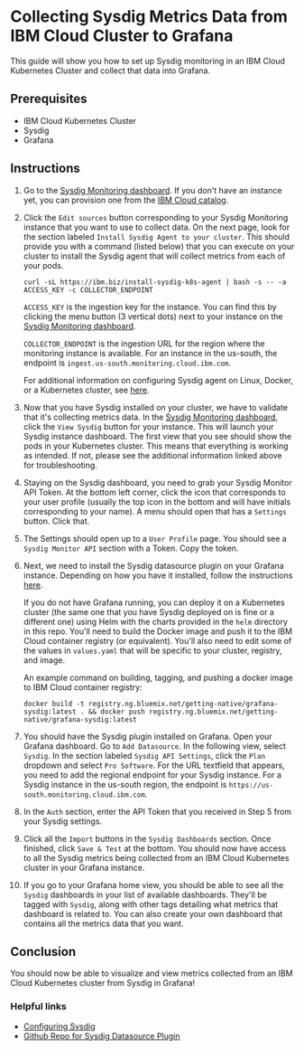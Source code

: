 # Collecting Sysdig Metrics Data from IBM Cloud Cluster to Grafana

This guide will show you how to set up Sysdig monitoring in an IBM Cloud Kubernetes Cluster and collect that data into Grafana.

## Prerequisites
- IBM Cloud Kubernetes Cluster
- Sysdig
- Grafana

## Instructions

1. Go to the [Sysdig Monitoring dashboard](https://cloud.ibm.com/observe/monitoring). If you don't have an instance yet, you can provision one from the [IBM Cloud catalog](https://cloud.ibm.com/catalog/services/ibm-cloud-monitoring-with-sysdig).

2. Click the `Edit sources` button corresponding to your Sysdig Monitoring instance that you want to use to collect data. On the next page, look for the section labeled `Install Sysdig Agent to your cluster`. This should provide you with a command (listed below) that you can execute on your cluster to install the Sysdig agent that will collect metrics from each of your pods.

    ```
    curl -sL https://ibm.biz/install-sysdig-k8s-agent | bash -s -- -a ACCESS_KEY -c COLLECTOR_ENDPOINT
    ```

    `ACCESS_KEY` is the ingestion key for the instance. You can find this by clicking the menu button (3 vertical dots) next to your instance on the [Sysdig Monitoring dashboard](https://cloud.ibm.com/observe/monitoring).

    `COLLECTOR_ENDPOINT` is the ingestion URL for the region where the monitoring instance is available. For an instance in the us-south, the endpoint is `ingest.us-south.monitoring.cloud.ibm.com`.

    For additional information on configuring Sysdig agent on Linux, Docker, or a Kubernetes cluster, see [here](https://cloud.ibm.com/docs/services/Monitoring-with-Sysdig?topic=Sysdig-config_agent).

3. Now that you have Sysdig installed on your cluster, we have to validate that it's collecting metrics data. In the [Sysdig Monitoring dashboard](https://cloud.ibm.com/observe/monitoring), click the `View Sysdig` button for your instance. This will launch your Sysdig instance dashboard. The first view that you see should show the pods in your Kubernetes cluster. This means that everything is working as intended. If not, please see the additional information linked above for troubleshooting.

4. Staying on the Sysdig dashboard, you need to grab your Sysdig Monitor API Token. At the bottom left corner, click the icon that corresponds to your user profile (usually the top icon in the bottom and will have initials corresponding to your name). A menu should open that has a `Settings` button. Click that.

5. The Settings should open up to a `User Profile` page. You should see a `Sysdig Monitor API` section with a Token. Copy the token.

6. Next, we need to install the Sysdig datasource plugin on your Grafana instance. Depending on how you have it installed, follow the instructions [here](https://github.com/draios/grafana-sysdig-datasource#getting-started).
    
    If you do not have Grafana running, you can deploy it on a Kubernetes cluster (the same one that you have Sysdig deployed on is fine or a different one) using Helm with the charts provided in the `helm` directory in this repo. You'll need to build the Docker image and push it to the IBM Cloud container registry (or equivalent). You'll also need to edit some of the values in `values.yaml` that will be specific to your cluster, registry, and image.

    An example command on building, tagging, and pushing a docker image to IBM Cloud container registry:

    ```
    docker build -t registry.ng.bluemix.net/getting-native/grafana-sysdig:latest . && docker push registry.ng.bluemix.net/getting-native/grafana-sysdig:latest
    ```

7. You should have the Sysdig plugin installed on Grafana. Open your Grafana dashboard. Go to `Add Datasource`. In the following view, select `Sysdig`. In the section labeled `Sysdig API Settings`, click the `Plan` dropdown and select `Pro Software`. For the URL textfield that appears, you need to add the regional endpoint for your Sysdig instance. For a Sysdig instance in the us-south region, the endpoint is `https://us-south.monitoring.cloud.ibm.com`.

8. In the `Auth` section, enter the API Token that you received in Step 5 from your Sysdig settings.

9. Click all the `Import` buttons in the `Sysdig Dashboards` section. Once finished, click `Save & Test` at the bottom. You should now have access to all the Sysdig metrics being collected from an IBM Cloud Kubernetes cluster in your Grafana instance.

10. If you go to your Grafana home view, you should be able to see all the `Sysdig` dashboards in your list of available dashboards. They'll be tagged with `Sysdig`, along with other tags detailing what metrics that dashboard is related to. You can also create your own dashboard that contains all the metrics data that you want.

## Conclusion

You should now be able to visualize and view metrics collected from an IBM Cloud Kubernetes cluster from Sysdig in Grafana!

### Helpful links
- [Configuring Sysdig](https://cloud.ibm.com/docs/services/Monitoring-with-Sysdig?topic=Sysdig-config_agent)
- [Github Repo for Sysdig Datasource Plugin](https://github.com/draios/grafana-sysdig-datasource#getting-started)
